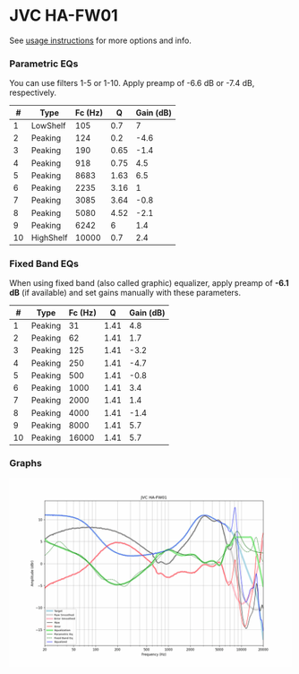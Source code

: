 # JVC HA-FW01
See [usage instructions](https://github.com/jaakkopasanen/AutoEq#usage) for more options and info.

### Parametric EQs
You can use filters 1-5 or 1-10. Apply preamp of -6.6 dB or -7.4 dB, respectively.

|   # | Type      |   Fc (Hz) |    Q |   Gain (dB) |
|-----|-----------|-----------|------|-------------|
|   1 | LowShelf  |       105 | 0.7  |         7   |
|   2 | Peaking   |       124 | 0.2  |        -4.6 |
|   3 | Peaking   |       190 | 0.65 |        -1.4 |
|   4 | Peaking   |       918 | 0.75 |         4.5 |
|   5 | Peaking   |      8683 | 1.63 |         6.5 |
|   6 | Peaking   |      2235 | 3.16 |         1   |
|   7 | Peaking   |      3085 | 3.64 |        -0.8 |
|   8 | Peaking   |      5080 | 4.52 |        -2.1 |
|   9 | Peaking   |      6242 | 6    |         1.4 |
|  10 | HighShelf |     10000 | 0.7  |         2.4 |

### Fixed Band EQs
When using fixed band (also called graphic) equalizer, apply preamp of **-6.1 dB** (if available) and set gains manually with these parameters.

|   # | Type    |   Fc (Hz) |    Q |   Gain (dB) |
|-----|---------|-----------|------|-------------|
|   1 | Peaking |        31 | 1.41 |         4.8 |
|   2 | Peaking |        62 | 1.41 |         1.7 |
|   3 | Peaking |       125 | 1.41 |        -3.2 |
|   4 | Peaking |       250 | 1.41 |        -4.7 |
|   5 | Peaking |       500 | 1.41 |        -0.8 |
|   6 | Peaking |      1000 | 1.41 |         3.4 |
|   7 | Peaking |      2000 | 1.41 |         1.4 |
|   8 | Peaking |      4000 | 1.41 |        -1.4 |
|   9 | Peaking |      8000 | 1.41 |         5.7 |
|  10 | Peaking |     16000 | 1.41 |         5.7 |

### Graphs
![](./JVC%20HA-FW01.png)
